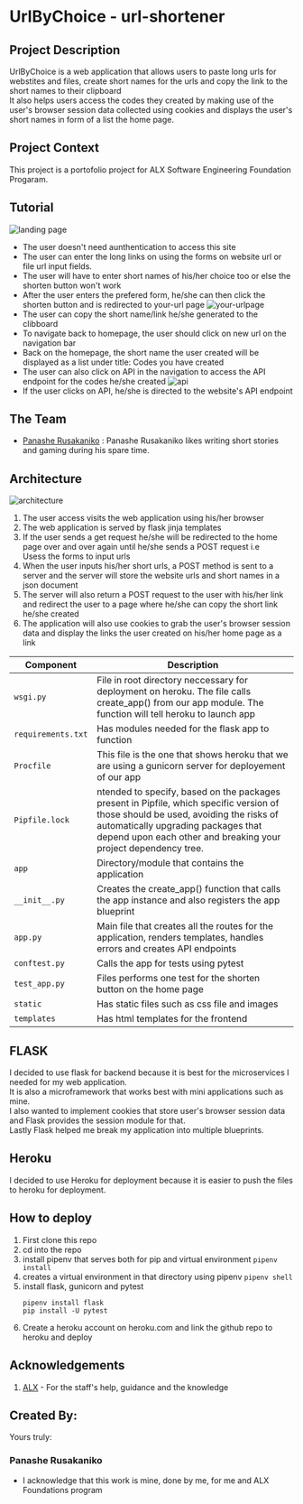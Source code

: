 # UrlByChoice - url-shortener

## Project Description <br>
UrlByChoice is a web application that allows users to paste long urls for webstites and files, create short names for the urls and copy the link to the short names to their clipboard
<br>It also helps users access the codes they created by making use of the user's browser session data collected using cookies and displays the user's short names in form of a list 
the home page.<br>

## Project Context
This project is a portofolio project for ALX Software Engineering Foundation Progaram.

## Tutorial
![landing page](https://github.com/PanasheR/url-shortener/blob/main/landingpage.jpeg)
- The user doesn't need aunthentication to access this site
- The user can enter the long links on using the forms on website url or file url input fields.
- The user will have to enter short names of his/her choice too or else the shorten button won't work
- After the user enters the prefered form, he/she can then click the shorten button and is redirected to your-url page
![your-urlpage](https://github.com/PanasheR/url-shortener/blob/main/Web%20capture_24-3-2022_221327_127.0.0.1.jpeg)
- The user can copy the short name/link he/she generated to the clibboard
- To navigate back to homepage, the user should click on new url on the navigation bar
- Back on the homepage, the short name the user created will be displayed as a list under title: Codes you have created
- The user can also click on API in the navigation to access the API endpoint for the codes he/she created
![api](https://github.com/PanasheR/url-shortener/blob/main/choiceurl/static/wireframe-2.png)
- If the user clicks on API, he/she is directed to the website's API endpoint

## The Team
- [Panashe Rusakaniko](https://twitter.com/PanasheRusakan2) : Panashe Rusakaniko likes writing short stories and gaming during his spare time.

## Architecture
![architecture](https://github.com/PanasheR/url-shortener/blob/main/Web%20architecture.png)
1. The user access visits the web application using his/her browser
2. The web application is served by flask jinja templates
3. If the user sends a get request he/she will be redirected to the home page over and over again until he/she sends a POST request i.e<br>
   Usess the forms to input urls
4. When the user inputs his/her short urls, a POST method is sent to a server and the server will store the website urls and short names in a json document
5. The server will also return a POST request to the user with his/her link and redirect the user to a page where he/she can copy the short link he/she created
6. The application will also use cookies to grab the user's browser session data and display the links the user created on his/her home page as a link

| Component | Description |
| --- | --- |
| `wsgi.py` | File in root directory neccessary for deployment on heroku. The file calls create_app() from our app module. The function will tell heroku to launch app|
| `requirements.txt` | Has modules needed for the flask app to function |
| `Procfile` | This file is the one that shows heroku that we are using a gunicorn server for deployement of our app|
| `Pipfile.lock` | ntended to specify, based on the packages present in Pipfile, which specific version of those should be used, avoiding the risks of automatically upgrading packages that depend upon each other and breaking your project dependency tree.|
| `app` | Directory/module that contains the application |
| `__init__.py ` | Creates the create_app() function that calls the app instance and also registers the app blueprint |
| `app.py ` | Main file that creates all the routes for the application, renders templates, handles errors and creates API endpoints |
| `conftest.py` | Calls the app for tests using pytest |
| `test_app.py` | Files performs one test for the shorten button on the home page|
| `static` | Has static files such as css file and images|
| `templates` | Has html templates for the frontend|

## FLASK 
I decided to use flask for backend because it is best for the microservices I needed for my web application.<br> It is also a microframework that works best with mini applications such as mine.<br> I also wanted to implement cookies that store user's browser session data and Flask provides the session module for that.<br> Lastly Flask helped me break my application into multiple blueprints.

## Heroku
I decided to use Heroku for deployment because it is easier to push the files to heroku for deployment. 

## How to deploy
1. First clone this repo<br>
2. cd into the repo<br>
3. install pipenv that serves both for pip and virtual environment
   ```pipenv install```
4. creates a virtual environment in that directory using pipenv
   ```pipenv shell```
5. install flask, gunicorn and pytest
   ```
   pipenv install flask
   pip install -U pytest
   ```
6. Create a heroku account on heroku.com and link the github repo to heroku and deploy

## Acknowledgements
1. [ALX](https://www.alxafrica.com) - For the staff's help, guidance and the knowledge

## Created By:
Yours truly:
### Panashe Rusakaniko
- I acknowledge that this work is mine, done by me, for me and ALX Foundations program
